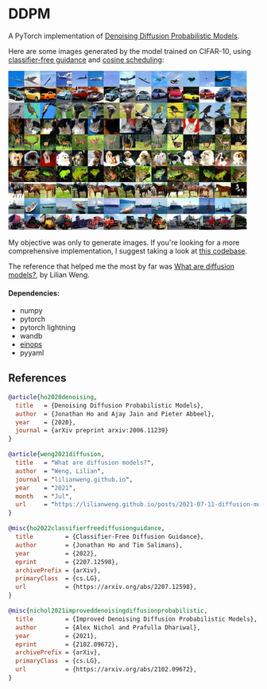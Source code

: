 # DDPM

A PyTorch implementation of [Denoising Diffusion Probabilistic Models](https://arxiv.org/abs/2006.11239).

Here are some images generated by the model trained on CIFAR-10, using [classifier-free guidance](https://arxiv.org/abs/2207.12598) and [cosine scheduling](https://arxiv.org/abs/2102.09672):

![image](assets/example.png)

My objective was only to generate images. If you're looking for a more comprehensive implementation, I suggest taking a look at [this codebase](https://github.com/openai/improved-diffusion). 

The reference that helped me the most by far was [What are diffusion models?](https://lilianweng.github.io/posts/2021-07-11-diffusion-models/), by Lilian Weng.

#### Dependencies:

- numpy
- pytorch
- pytorch lightning
- wandb
- [einops](https://einops.rocks/)
- pyyaml

## References


```bibtex
@article{ho2020denoising,
  title   = {Denoising Diffusion Probabilistic Models},
  author  = {Jonathan Ho and Ajay Jain and Pieter Abbeel},
  year    = {2020},
  journal = {arXiv preprint arxiv:2006.11239}
}
```

```bibtex
@article{weng2021diffusion,
  title   = "What are diffusion models?",
  author  = "Weng, Lilian",
  journal = "lilianweng.github.io",
  year    = "2021",
  month   = "Jul",
  url     = "https://lilianweng.github.io/posts/2021-07-11-diffusion-models/"
}
```
```bibtex
@misc{ho2022classifierfreediffusionguidance,
  title         = {Classifier-Free Diffusion Guidance}, 
  author        = {Jonathan Ho and Tim Salimans},
  year          = {2022},
  eprint        = {2207.12598},
  archivePrefix = {arXiv},
  primaryClass  = {cs.LG},
  url           = {https://arxiv.org/abs/2207.12598}, 
}
```
```bibtex
@misc{nichol2021improveddenoisingdiffusionprobabilistic,
  title         = {Improved Denoising Diffusion Probabilistic Models}, 
  author        = {Alex Nichol and Prafulla Dhariwal},
  year          = {2021},
  eprint        = {2102.09672},
  archivePrefix = {arXiv},
  primaryClass  = {cs.LG},
  url           = {https://arxiv.org/abs/2102.09672}, 
}
```